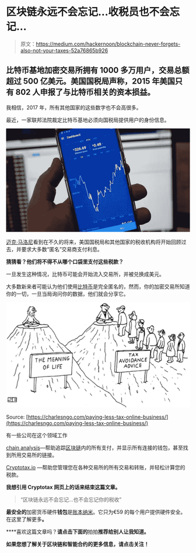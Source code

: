 # 区块链永远不会忘记…收税员也不会忘记…

> 原文：<https://medium.com/hackernoon/blockchain-never-forgets-also-not-your-taxes-52a76865b926>

## 比特币基地加密交易所拥有 1000 多万用户，交易总额超过 500 亿美元。美国国税局声称，2015 年美国只有 802 人申报了与比特币相关的资本损益。

我相信，2017 年，所有其他国家的这些数字也不会高很多。

最近，一家联邦法院裁定比特币基地必须向国税局提供用户的身份信息。

![](img/f1728dc3871788768f602599e16a97cc.png)

[迈克·马洛尼](https://www.youtube.com/watch?v=j-9Js7aaeJo)看到在不久的将来，美国国税局和其他国家的税收机构将开始回顾过去，并要求大多数“匿名”交易商支付利息。

**猜猜看？他们将不得不从哪个口袋里支付这些税款？**

一旦发生这种情况，比特币可能会开始流入交易所，并被兑换成美元。

大多数新来者可能认为他们使用[比特币](https://hackernoon.com/tagged/bitcoin)是完全匿名的，然而，你的加密交易所知道你的一切，一旦当局询问你的数据，他们就会分享它。

![](img/82d2823fb5eda220f47237fa87a539a3.png)

Source: [https://charlesngo.com/paying-less-tax-online-business/](https://charlesngo.com/paying-less-tax-online-business/)

有一些公司在这个领域工作

[chain analysis](https://www.chainalysis.com)—帮助追踪[区块链](https://hackernoon.com/tagged/blockchain)内的所有支付，并显示所有连接的钱包，甚至找到所用交易所的链接。

[Cryptotax.io](http://Cryptotax.io) —帮助您管理您在各种交易所的所有交易和转账，并轻松计算您的税款。

**我想引用 Cryptotax 网页上的话来结束这篇文章。**

> “区块链永远不会忘记…也不会忘记你的税收”

**最安全的**加密货币硬件**钱包**是[账本纳米](https://www.ledger.com/collections/all-products?r=397c335e147c)。它只为€59 的每个用户提供硬件安全。在这里了解更多[](https://www.ledger.com/collections/all-products?r=397c335e147c)****。****

****喜欢这篇文章吗？**请点击下面的**拍拍**推荐给别人让我知道。**

**如果您想了解关于区块链和智能合约的更多信息，请点击关注！**